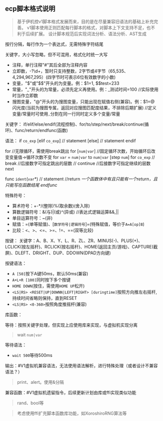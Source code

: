 ## ecp脚本格式说明

>基于伊机控v1脚本格式发展而来，目的是在尽量兼容旧语法的基础上补充完善。
>v1脚本使用正则匹配每行脚本的格式，对脚本上下文支持不足，也不利于后续扩展。
>设计脚本规范后实现词法分析、语法分析、AST生成


按行分隔，每行作为一个表达式，无需特殊字符结尾

关键字，大小写忽略，但不可混用，格式化时统一大写

- 注释，单行注释"#"其后全部为注释内容
- 立即数，-?\d+，暂时只支持整数，2字节或4字节（65,535、4,294,967,295）(四字节时可表示6位有效数字的小数)
- 变量，"$"或"$$"开头的为变量。例：$1=1, $$test=233 
- 常量，"_"开头的为常量，必须先定义再使用。例：_测试时间=100 //实际使用时当作立即数
- 搜图变量，"@"开头的为搜图变量，只能出现在赋值右侧(兼容)。例：$1=@闪光度(当前为搜图专属，返回对应搜图匹配度结果，不排除后期扩展)
//定义变量/常量时可使用`,`分割在同一行同时定义多个变量/常量

关键字：
if/elif/else/endif(流程控制)、for/to/step/next/break/continue(循环)、func/return/endfunc(函数)

语法：
if `co_exp`
[elif `co_exp`]
// statement
[else]
// statement
endif

for //无限循环，需使用break跳出
for [`num|var`] //固定循环次数，开始循环后改变变量值->循环次数不变
for `var` = `num|var` to `num|var` [step `num`]
for `co_exp`
// break //后接数字可指定跳出的层数
// continue //后接数字可指定继续的层数
next

func `ident`(`var`*)
// statement
//return <var> 一个函数体中有且只能有一个return，且只能写在函数结尾
endfunc

特殊符号：
- 算术符号：+-*/(整除)%(取余数)\(舍入除)
- 算数逻辑符号：&(与)|(或)^(异或) //表达式逻辑运算&&,||
- 单目运算符号：~(非)
- 赋值：=(单等赋值)、[`数学符号|逻辑符号`]=(特殊赋值，等价于`A=A[op]B`)
- 比较：<、>、<=、>=、!=、==(双等比较)

按键：
关键字：A、B、X、Y、L、R、ZL、ZR、MINUS(-)、PLUS(+)、LCLICK(按左摇杆)、RCLICK(按右摇杆)、HOME(返回主页/游戏)、CAPTURE(截屏)、DLEFT、DRIGHT、DUP、DDOWN(DPAD方向键)

按键语法：
- `A [50]`按下A键50ms，默认50ms(兼容)
- `A+L+R [100]`同时按下多个按键
- `HOME DOWN`(按住，需使用`HOME UP`松开)
- `<LS|RS> <RESET|UP|DOWNN|LEFT|RIGHT> [duringtime]`按照方向推左右摇杆,持续时间省略则保持，直到RESET
- `<LS|RS> <0-360>`按照角度推摇杆(兼容)


库函数：

等待：按照关键字处理，但实现上应使用库来实现，与虚拟机实现分离
>wait `num|var`

等待语法：
- `wait 500`等待500ms

输出：#V1虚拟机兼容语法，无法使用语法解析，进行特殊处理（或者设计不兼容语法？）
>print、alert。使用&分隔

兼容函数：#V1虚拟机遗留指令，后续更新计划由库或ffi实现类似功能
>rand、bool等

>考虑使用ffi扩充脚本函数库功能，如XoroshiroRNG算法等
